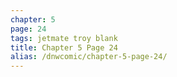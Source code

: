 ```yaml
---
chapter: 5
page: 24
tags: jetmate troy blank
title: Chapter 5 Page 24
alias: /dnwcomic/chapter-5-page-24/
---
```

